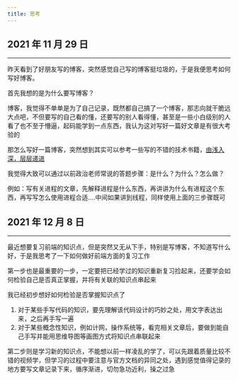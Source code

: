 ```yaml
---
title: 思考
---
```


## 2021 年 11 月 29 日

---

昨天看到了好朋友写的博客，突然感觉自己写的博客挺垃圾的，于是我便思考如何写好博客。

首先我想的是为什么要写博客？

博客，我觉得不单单是为了自己记录，既然都自己搞了一个博客，那志向就干脆远大点吧，不但要写的自己看的懂，还要写的别人看得懂，甚至是一些小白级别的人看了也不至于懵逼，起码能学到一点东西，我认为这对写好一篇好文章是有很大考验的

那怎么写好一篇博客，突然想到其实可以参考一些写的不错的技术书籍，<u>由浅入深，层层递进</u>

我觉得大致可以通过以前政治老师常说的答题步骤：是什么？为什么？怎么做？

例如：写有关进程的文章，先解释进程是什么东西，再讲讲为什么有进程这个东西，再写写怎么使用进程合适....中间如果讲到线程，同样使用上面的三步骤既可

## 2021 年 12 月 8 日

---

最近想要复习前端的知识点，但是突然又无从下手，特别是写博客，不知道写什么好，于是我思考了一下如何做好前端方面的复习工作

第一步也是最重要的一步，一定要把已经学过的知识重新复习捡起来，还要学会如何检验自己是否真正掌握，并将有关联的知识点串起来

我已经初步想好如何检验是否掌握知识点了

1. 对于某些手写代码的知识，要先理解该代码设计的巧妙之处，用文字表达出来，之后再手写一遍
2. 对于某些概念性知识，例如计网，操作系统等，看完相关文章后，要做到能自己手写并能用思维导图等画图方式将知识点串联起来

第二步则是学习新的知识点，不能想以前一样凌乱的学了，可以先跟着质量比较不错的视频学，但学习的过程中要注意与官方文档的异同之处，遇到感觉值得记录的地方要写文章记录下来，循序渐进，切勿急功近利，操之过急
